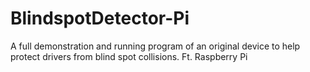 # BlindspotDetector-Pi
A full demonstration and running program of an original device to help protect drivers from blind spot collisions. Ft. Raspberry Pi 
